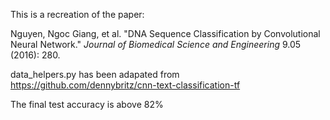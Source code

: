 This is a recreation of the paper:

Nguyen, Ngoc Giang, et al. "DNA Sequence Classification by Convolutional Neural Network." *Journal of Biomedical Science and Engineering* 9.05 (2016): 280.

data_helpers.py has been adapated from https://github.com/dennybritz/cnn-text-classification-tf

The final test accuracy is above 82%


